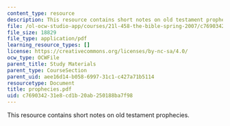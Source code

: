 ```yaml
---
content_type: resource
description: This resource contains short notes on old testament prophecies.
file: /ol-ocw-studio-app/courses/21l-458-the-bible-spring-2007/c769034231e8cd1b20ab250188ba7f98_prophecies.pdf
file_size: 18829
file_type: application/pdf
learning_resource_types: []
license: https://creativecommons.org/licenses/by-nc-sa/4.0/
ocw_type: OCWFile
parent_title: Study Materials
parent_type: CourseSection
parent_uid: aee16d14-b058-6997-31c1-c427a71b5114
resourcetype: Document
title: prophecies.pdf
uid: c7690342-31e8-cd1b-20ab-250188ba7f98
---
```

This resource contains short notes on old testament prophecies.